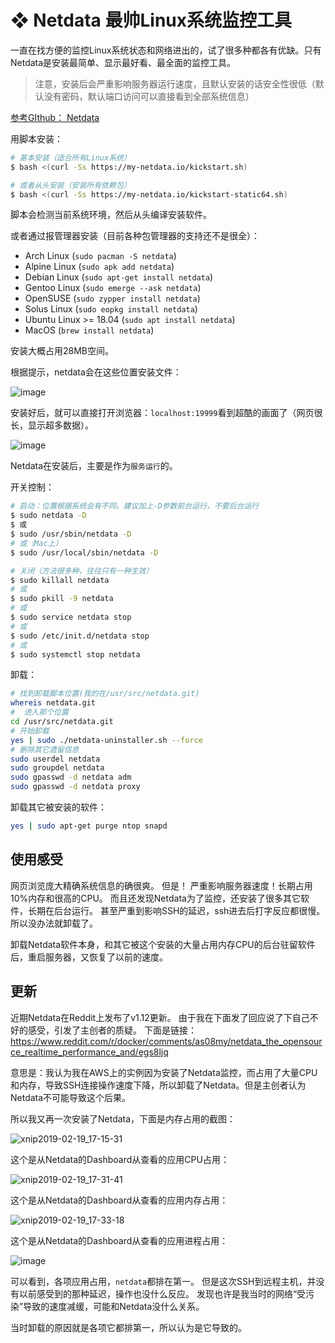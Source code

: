 # ❖ Netdata 最帅Linux系统监控工具

一直在找方便的监控Linux系统状态和网络进出的，试了很多种都各有优缺。只有Netdata是安装最简单、显示最好看、最全面的监控工具。

> 注意，安装后会严重影响服务器运行速度，且默认安装的话安全性很低（默认没有密码，默认端口访问可以直接看到全部系统信息）


[参考GIthub： Netdata](https://github.com/firehol/netdata)

用脚本安装：
```sh
# 基本安装（适合所有Linux系统）
$ bash <(curl -Ss https://my-netdata.io/kickstart.sh)

# 或者从头安装（安装所有依赖包）
$ bash <(curl -Ss https://my-netdata.io/kickstart-static64.sh) 
```
脚本会检测当前系统环境，然后从头编译安装软件。

或者通过报管理器安装（目前各种包管理器的支持还不是很全）：
- Arch Linux (`sudo pacman -S netdata`)
- Alpine Linux (`sudo apk add netdata`)
- Debian Linux (`sudo apt-get install netdata`)
- Gentoo Linux (`sudo emerge --ask netdata`)
- OpenSUSE (`sudo zypper install netdata`)
- Solus Linux (`sudo eopkg install netdata`)
- Ubuntu Linux >= 18.04 (`sudo apt install netdata`)
- MacOS (`brew install netdata`)

安装大概占用28MB空间。

根据提示，netdata会在这些位置安装文件：

![image](https://user-images.githubusercontent.com/14041622/43353214-15b56f8e-9265-11e8-94f1-8592f8546347.png)


安装好后，就可以直接打开浏览器：`localhost:19999`看到超酷的画面了（网页很长，显示超多数据）。

![image](https://user-images.githubusercontent.com/14041622/43353194-4588e552-9264-11e8-8b31-0b6096ab11b3.png)

Netdata在安装后，主要是作为`服务运行`的。

开关控制：
```sh
# 启动：位置根据系统会有不同。建议加上-D参数前台运行，不要后台运行
$ sudo netdata -D
$ 或
$ sudo /usr/sbin/netdata -D
# 或（Mac上）
$ sudo /usr/local/sbin/netdata -D

# 关闭（方法很多种，往往只有一种生效）
$ sudo killall netdata
# 或
$ sudo pkill -9 netdata
# 或
$ sudo service netdata stop
# 或
$ sudo /etc/init.d/netdata stop
# 或
$ sudo systemctl stop netdata
```


卸载：
```sh
# 找到卸载脚本位置(我的在/usr/src/netdata.git)
whereis netdata.git
#  进入那个位置
cd /usr/src/netdata.git
# 开始卸载
yes | sudo ./netdata-uninstaller.sh --force
# 删除其它遗留信息
sudo userdel netdata
sudo groupdel netdata
sudo gpasswd -d netdata adm
sudo gpasswd -d netdata proxy
```

卸载其它被安装的软件：
```sh
yes | sudo apt-get purge ntop snapd
```

## 使用感受
网页浏览庞大精确系统信息的确很爽。
但是！
严重影响服务器速度！长期占用10%内存和很高的CPU。
而且还发现Netdata为了监控，还安装了很多其它软件，长期在后台运行。
甚至严重到影响SSH的延迟，ssh进去后打字反应都很慢。
所以没办法就卸载了。

卸载Netdata软件本身，和其它被这个安装的大量占用内存CPU的后台驻留软件后，重启服务器，又恢复了以前的速度。



## 更新

近期Netdata在Reddit上发布了v1.12更新。
由于我在下面发了回应说了下自己不好的感受，引发了主创者的质疑。
下面是链接：
https://www.reddit.com/r/docker/comments/as08my/netdata_the_opensource_realtime_performance_and/egs8ljq

意思是：我认为我在AWS上的实例因为安装了Netdata监控，而占用了大量CPU和内存，导致SSH连接操作速度下降，所以卸载了Netdata。但是主创者认为Netdata不可能导致这个后果。

所以我又再一次安装了Netdata，下面是内存占用的截图：

![xnip2019-02-19_17-15-31](https://user-images.githubusercontent.com/14041622/53003647-678d4500-346a-11e9-8973-02278eae3a8e.png)

这个是从Netdata的Dashboard从查看的应用CPU占用：

![xnip2019-02-19_17-31-41](https://user-images.githubusercontent.com/14041622/53004528-547b7480-346c-11e9-8f8e-d72dc92c2c6e.png)


这个是从Netdata的Dashboard从查看的应用内存占用：

![xnip2019-02-19_17-33-18](https://user-images.githubusercontent.com/14041622/53004589-77a62400-346c-11e9-84e7-0ad50c91c7cb.png)

这个是从Netdata的Dashboard从查看的应用进程占用：

![image](https://user-images.githubusercontent.com/14041622/53004844-f00ce500-346c-11e9-8e22-cdcf29ba4a38.png)


可以看到，各项应用占用，`netdata`都排在第一。
但是这次SSH到远程主机，并没有以前感受到的那种延迟，操作也没什么反应。
发现也许是我当时的网络“受污染”导致的速度减缓，可能和Netdata没什么关系。

当时卸载的原因就是各项它都排第一，所以认为是它导致的。